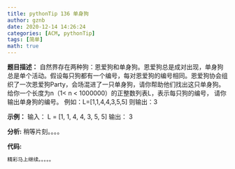 ```yaml
---
title: pythonTip 136 单身狗
author: gznb
date: 2020-12-14 14:26:24
categories: [ACM, pythonTip]
tags: [简单]
math: true
---
```


**题目描述：**
自然界存在两种狗：恩爱狗和单身狗。恩爱狗总是成对出现，单身狗总是单个活动。假设每只狗都有一个编号，每对恩爱狗的编号相同。恩爱狗协会组织了一次恩爱狗Party，会场混进了一只单身狗，请你帮助他们找出这只单身狗。 给你一个长度为n（1< n < 1000000）的正整数列表L，表示每只狗的编号， 请你输出单身狗的编号。
例如：L=[1,1,4,4,3,5,5]
则输出：3



**示例：**
输入：
L = [1, 1, 4, 4, 3, 5, 5]
输出：
3


**分析:**
稍等片刻。。。。

**代码:**
```python
精彩马上继续。。。。。
```
